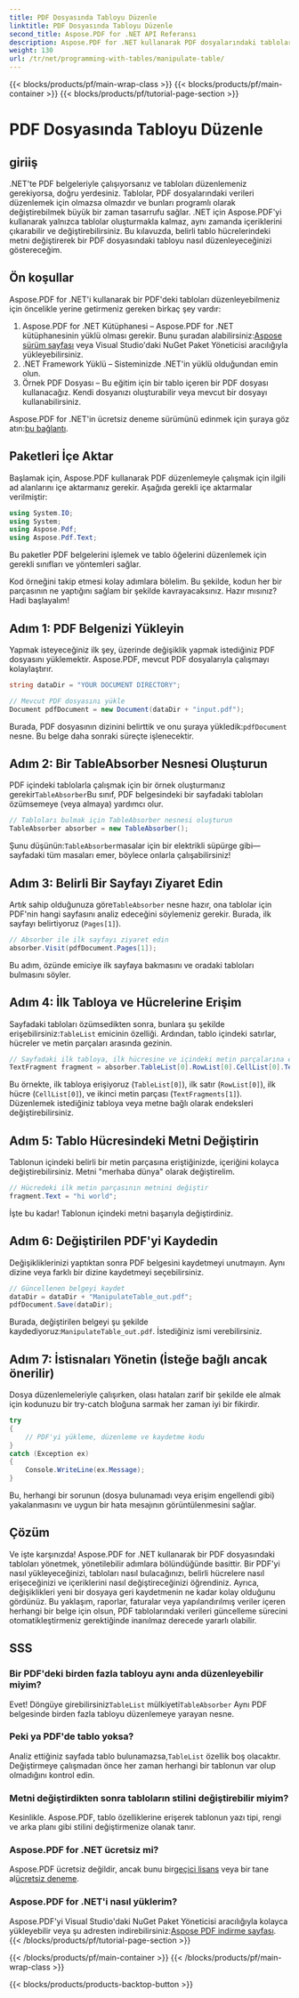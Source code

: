 ```yaml
---
title: PDF Dosyasında Tabloyu Düzenle
linktitle: PDF Dosyasında Tabloyu Düzenle
second_title: Aspose.PDF for .NET API Referansı
description: Aspose.PDF for .NET kullanarak PDF dosyalarındaki tabloları nasıl düzenleyeceğinizi adım adım anlatan, kod örnekleri ve en iyi uygulamaları içeren bir eğitimle öğrenin.
weight: 130
url: /tr/net/programming-with-tables/manipulate-table/
---
```


{{< blocks/products/pf/main-wrap-class >}}
{{< blocks/products/pf/main-container >}}
{{< blocks/products/pf/tutorial-page-section >}}

# PDF Dosyasında Tabloyu Düzenle

## giriiş

.NET'te PDF belgeleriyle çalışıyorsanız ve tabloları düzenlemeniz gerekiyorsa, doğru yerdesiniz. Tablolar, PDF dosyalarındaki verileri düzenlemek için olmazsa olmazdır ve bunları programlı olarak değiştirebilmek büyük bir zaman tasarrufu sağlar. .NET için Aspose.PDF'yi kullanarak yalnızca tablolar oluşturmakla kalmaz, aynı zamanda içeriklerini çıkarabilir ve değiştirebilirsiniz. Bu kılavuzda, belirli tablo hücrelerindeki metni değiştirerek bir PDF dosyasındaki tabloyu nasıl düzenleyeceğinizi göstereceğim.

## Ön koşullar

Aspose.PDF for .NET'i kullanarak bir PDF'deki tabloları düzenleyebilmeniz için öncelikle yerine getirmeniz gereken birkaç şey vardır:

1.  Aspose.PDF for .NET Kütüphanesi – Aspose.PDF for .NET kütüphanesinin yüklü olması gerekir. Bunu şuradan alabilirsiniz:[Aspose sürüm sayfası](https://releases.aspose.com/pdf/net/) veya Visual Studio'daki NuGet Paket Yöneticisi aracılığıyla yükleyebilirsiniz.
2. .NET Framework Yüklü – Sisteminizde .NET'in yüklü olduğundan emin olun.
3. Örnek PDF Dosyası – Bu eğitim için bir tablo içeren bir PDF dosyası kullanacağız. Kendi dosyanızı oluşturabilir veya mevcut bir dosyayı kullanabilirsiniz.

 Aspose.PDF for .NET'in ücretsiz deneme sürümünü edinmek için şuraya göz atın:[bu bağlantı](https://releases.aspose.com/).

## Paketleri İçe Aktar

Başlamak için, Aspose.PDF kullanarak PDF düzenlemeyle çalışmak için ilgili ad alanlarını içe aktarmanız gerekir. Aşağıda gerekli içe aktarmalar verilmiştir:

```csharp
using System.IO;
using System;
using Aspose.Pdf;
using Aspose.Pdf.Text;
```

Bu paketler PDF belgelerini işlemek ve tablo öğelerini düzenlemek için gerekli sınıfları ve yöntemleri sağlar.

Kod örneğini takip etmesi kolay adımlara bölelim. Bu şekilde, kodun her bir parçasının ne yaptığını sağlam bir şekilde kavrayacaksınız. Hazır mısınız? Hadi başlayalım!

## Adım 1: PDF Belgenizi Yükleyin

Yapmak isteyeceğiniz ilk şey, üzerinde değişiklik yapmak istediğiniz PDF dosyasını yüklemektir. Aspose.PDF, mevcut PDF dosyalarıyla çalışmayı kolaylaştırır.

```csharp
string dataDir = "YOUR DOCUMENT DIRECTORY";

// Mevcut PDF dosyasını yükle
Document pdfDocument = new Document(dataDir + "input.pdf");
```

 Burada, PDF dosyasının dizinini belirttik ve onu şuraya yükledik:`pdfDocument` nesne. Bu belge daha sonraki süreçte işlenecektir.

## Adım 2: Bir TableAbsorber Nesnesi Oluşturun

 PDF içindeki tablolarla çalışmak için bir örnek oluşturmanız gerekir`TableAbsorber`Bu sınıf, PDF belgesindeki bir sayfadaki tabloları özümsemeye (veya almaya) yardımcı olur.

```csharp
// Tabloları bulmak için TableAbsorber nesnesi oluşturun
TableAbsorber absorber = new TableAbsorber();
```

 Şunu düşünün:`TableAbsorber`masalar için bir elektrikli süpürge gibi—sayfadaki tüm masaları emer, böylece onlarla çalışabilirsiniz!

## Adım 3: Belirli Bir Sayfayı Ziyaret Edin

 Artık sahip olduğunuza göre`TableAbsorber` nesne hazır, ona tablolar için PDF'nin hangi sayfasını analiz edeceğini söylemeniz gerekir. Burada, ilk sayfayı belirtiyoruz (`Pages[1]`).

```csharp
// Absorber ile ilk sayfayı ziyaret edin
absorber.Visit(pdfDocument.Pages[1]);
```

Bu adım, özünde emiciye ilk sayfaya bakmasını ve oradaki tabloları bulmasını söyler.

## Adım 4: İlk Tabloya ve Hücrelerine Erişim

 Sayfadaki tabloları özümsedikten sonra, bunlara şu şekilde erişebilirsiniz:`TableList` emicinin özelliği. Ardından, tablo içindeki satırlar, hücreler ve metin parçaları arasında gezinin.

```csharp
// Sayfadaki ilk tabloya, ilk hücresine ve içindeki metin parçalarına erişin
TextFragment fragment = absorber.TableList[0].RowList[0].CellList[0].TextFragments[1];
```

Bu örnekte, ilk tabloya erişiyoruz (`TableList[0]`), ilk satır (`RowList[0]`), ilk hücre (`CellList[0]`), ve ikinci metin parçası (`TextFragments[1]`). Düzenlemek istediğiniz tabloya veya metne bağlı olarak endeksleri değiştirebilirsiniz.

## Adım 5: Tablo Hücresindeki Metni Değiştirin

Tablonun içindeki belirli bir metin parçasına eriştiğinizde, içeriğini kolayca değiştirebilirsiniz. Metni "merhaba dünya" olarak değiştirelim.

```csharp
// Hücredeki ilk metin parçasının metnini değiştir
fragment.Text = "hi world";
```

İşte bu kadar! Tablonun içindeki metni başarıyla değiştirdiniz.

## Adım 6: Değiştirilen PDF'yi Kaydedin

Değişikliklerinizi yaptıktan sonra PDF belgesini kaydetmeyi unutmayın. Aynı dizine veya farklı bir dizine kaydetmeyi seçebilirsiniz.

```csharp
// Güncellenen belgeyi kaydet
dataDir = dataDir + "ManipulateTable_out.pdf";
pdfDocument.Save(dataDir);
```

 Burada, değiştirilen belgeyi şu şekilde kaydediyoruz:`ManipulateTable_out.pdf`. İstediğiniz ismi verebilirsiniz.

## Adım 7: İstisnaları Yönetin (İsteğe bağlı ancak önerilir)

Dosya düzenlemeleriyle çalışırken, olası hataları zarif bir şekilde ele almak için kodunuzu bir try-catch bloğuna sarmak her zaman iyi bir fikirdir.

```csharp
try
{
    // PDF'yi yükleme, düzenleme ve kaydetme kodu
}
catch (Exception ex)
{
    Console.WriteLine(ex.Message);
}
```

Bu, herhangi bir sorunun (dosya bulunamadı veya erişim engellendi gibi) yakalanmasını ve uygun bir hata mesajının görüntülenmesini sağlar.

## Çözüm

Ve işte karşınızda! Aspose.PDF for .NET kullanarak bir PDF dosyasındaki tabloları yönetmek, yönetilebilir adımlara bölündüğünde basittir. Bir PDF'yi nasıl yükleyeceğinizi, tabloları nasıl bulacağınızı, belirli hücrelere nasıl erişeceğinizi ve içeriklerini nasıl değiştireceğinizi öğrendiniz. Ayrıca, değişiklikleri yeni bir dosyaya geri kaydetmenin ne kadar kolay olduğunu gördünüz. Bu yaklaşım, raporlar, faturalar veya yapılandırılmış veriler içeren herhangi bir belge için olsun, PDF tablolarındaki verileri güncelleme sürecini otomatikleştirmeniz gerektiğinde inanılmaz derecede yararlı olabilir.

## SSS

### Bir PDF'deki birden fazla tabloyu aynı anda düzenleyebilir miyim?  
 Evet! Döngüye girebilirsiniz`TableList` mülkiyeti`TableAbsorber` Aynı PDF belgesinde birden fazla tabloyu düzenlemeye yarayan nesne.

### Peki ya PDF'de tablo yoksa?  
 Analiz ettiğiniz sayfada tablo bulunamazsa,`TableList` özellik boş olacaktır. Değiştirmeye çalışmadan önce her zaman herhangi bir tablonun var olup olmadığını kontrol edin.

### Metni değiştirdikten sonra tabloların stilini değiştirebilir miyim?  
Kesinlikle. Aspose.PDF, tablo özelliklerine erişerek tablonun yazı tipi, rengi ve arka planı gibi stilini değiştirmenize olanak tanır.

### Aspose.PDF for .NET ücretsiz mi?  
 Aspose.PDF ücretsiz değildir, ancak bunu bir[geçici lisans](https://purchase.aspose.com/temporary-license/) veya bir tane al[ücretsiz deneme](https://releases.aspose.com/).

### Aspose.PDF for .NET'i nasıl yüklerim?  
 Aspose.PDF'yi Visual Studio'daki NuGet Paket Yöneticisi aracılığıyla kolayca yükleyebilir veya şu adresten indirebilirsiniz:[Aspose PDF indirme sayfası](https://releases.aspose.com/pdf/net/).
{{< /blocks/products/pf/tutorial-page-section >}}

{{< /blocks/products/pf/main-container >}}
{{< /blocks/products/pf/main-wrap-class >}}

{{< blocks/products/products-backtop-button >}}
